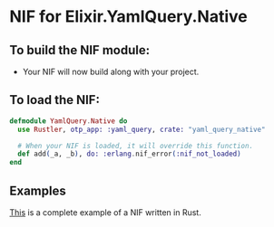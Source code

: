 # NIF for Elixir.YamlQuery.Native

## To build the NIF module:

- Your NIF will now build along with your project.

## To load the NIF:

```elixir
defmodule YamlQuery.Native do
  use Rustler, otp_app: :yaml_query, crate: "yaml_query_native"

  # When your NIF is loaded, it will override this function.
  def add(_a, _b), do: :erlang.nif_error(:nif_not_loaded)
end
```

## Examples

[This](https://github.com/rusterlium/NifIo) is a complete example of a NIF written in Rust.
